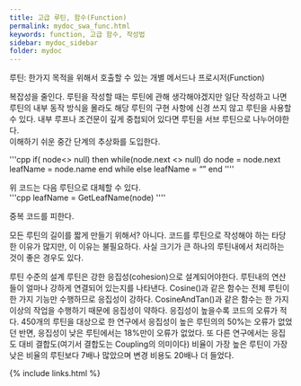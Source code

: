 ```yaml
---
title: 고급 루틴, 함수(Function)
permalink: mydoc_swa_func.html
keywords: function, 고급 함수, 작성법
sidebar: mydoc_sidebar
folder: mydoc
---
```


루틴: 한가지 목적을 위해서 호출할 수 있는 개별 메서드나 프로시저(Function)

복잡성을 줄인다. 
루틴을 작성할 때는 루틴에 관해 생각해야겠지만 일단 작성하고 나면 루틴의 내부 동작 방식을 몰라도 해당 루틴의 구현 사항에 신경 쓰지 않고 루틴을 사용할 수 있다. 내부 루프나 조건문이 깊게 중첩되어 있다면 루틴을 서브 루틴으로 나누어야한다.  
이해하기 쉬운 중간 단계의 추상화를 도입한다.  

'''cpp
if( node<> null) then
    while(node.next <> null) do
        node = node.next
        leafName = node.name
    end while
else
    leafName = “”
end
''''

위 코드는 다음 루틴으로 대체할 수 있다.  
'''cpp
leafName = GetLeafName(node)
''''

중복 코드를 피한다.

모든 루틴의 길이를 짧게 만들기 위해서? 
아니다. 코드를 루틴으로 작성해야 하는 타당한 이유가 많지만, 이 이유는 불필요하다. 사실 크기가 큰 하나의 루틴내에서 처리하는 것이 좋은 경우도 있다. 

루틴 수준의 설계
루틴은 강한 응집성(cohesion)으로 설계되어야한다. 루틴내의 연산들이 얼마나 강하게 연결되어 있는지를 나타낸다. Cosine()과 같은 함수는 전체 루틴이 한 가지 기능만 수행하므로 응집성이 강하다. CosineAndTan()과 같은 함수는 한 가지 이상의 작업을 수행하기 때문에 응집성이 약하다. 응집성이 높을수록 코드의 오류가 적다. 450개의 루틴을 대상으로 한 연구에서 응집성이 높은 루틴의의 50%는 오류가 없었던 반면, 응집성이 낮은 루틴에서는 18%만이 오류가 없었다. 또 다른 연구에서는 응집도 대비 결합도(여기서 결합도는 Coupling의 의미이다) 비율이 가장 높은 루틴이 가장 낮은 비율의 루틴보다 7배나 많았으며 변경 비용도 20배나 더 들었다.



{% include links.html %}
